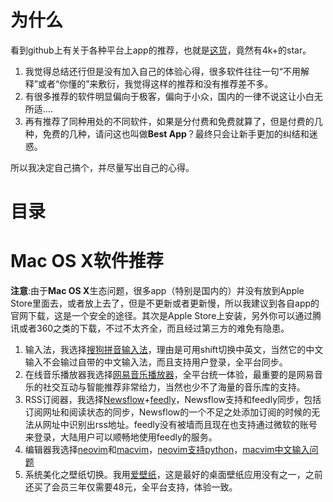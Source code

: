 # 为什么

看到github上有关于各种平台上app的推荐，也就是[这货](https://github.com/hzlzh/Best-App)，竟然有4k+的star。

1. 我觉得总结还行但是没有加入自己的体验心得，很多软件往往一句“不用解释”或者“你懂的”来敷衍，我觉得这样的推荐和没有推荐差不多。
2. 有很多推荐的软件明显偏向于极客，偏向于小众，国内的一律不说这让小白无所适....
3. 再有推荐了同种用处的不同软件，如果是分付费和免费就算了，但是付费的几种，免费的几种，请问这也叫做**Best App**？最终只会让新手更加的纠结和迷惑。

所以我决定自己搞个，并尽量写出自己的心得。

# 目录


# Mac OS X软件推荐

**注意**:由于**Mac OS X**生态问题，很多app（特别是国内的）并没有放到Apple Store里面去，或者放上去了，但是不更新或者更新慢，所以我建议到各自app的官网下载，这是一个安全的途径。其次是Apple Store上安装，另外你可以通过腾讯或者360之类的下载，不过不太齐全，而且经过第三方的难免有隐患。

1. 输入法，我选择[搜狗拼音输入法](http://pinyin.sogou.com/mac/)，理由是可用shift切换中英文，当然它的中文输入不会输过自带的中文输入法，而且支持用户登录，全平台同步。
2. 在线音乐播放器我选择[网易音乐播放器](http://music.163.com/#/download)，全平台统一体验，最重要的是网易音乐的社交互动与智能推荐非常给力，当然也少不了海量的音乐库的支持。
3. RSS订阅器，我选择[Newsflow](https://itunes.apple.com/cn/app/newsflow-shou-qu-yi-zhi-xin/id890805912?mt=12&uo=4)+[feedly](http://feedly.com)，Newsflow支持和feedly同步，包括订阅网址和阅读状态的同步，Newsflow的一个不足之处添加订阅的时候的无法从网址中识别出rss地址。feedly没有被墙而且现在也支持通过微软的账号来登录，大陆用户可以顺畅地使用feedly的服务。
4. 编辑器我选择[neovim](https://github.com/neovim/homebrew-neovim/blob/master/README.md)和[macvim](https://github.com/macvim-dev/macvim/releases)，[neovim支持python]()，[macvim中文输入问题]()
5. 系统美化之壁纸切换。我用[爱壁纸](https://itunes.apple.com/us/app/ai-bi-zhihd/id566809953?ls=1&mt=12)，这是最好的桌面壁纸应用没有之一，之前还买了会员三年仅需要48元，全平台支持，体验一致。


